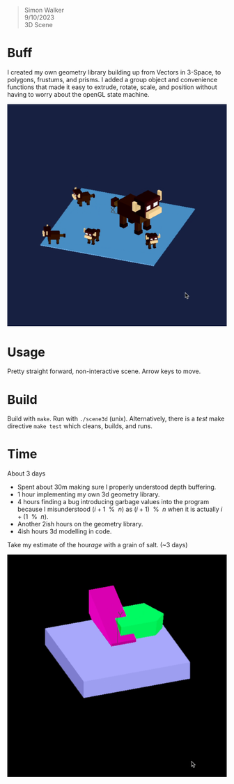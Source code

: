 > Simon Walker  
> 9/10/2023  
> 3D Scene  

# Buff

I created my own geometry library building up from Vectors in 3-Space, to polygons,
frustums, and prisms. I added a group object and convenience functions that made
it easy to extrude, rotate, scale, and position without having to worry about
the openGL state machine.

![](./buff.gif)

# Usage

Pretty straight forward, non-interactive scene. Arrow keys
to move.

# Build

Build with `make`. Run with `./scene3d` (unix).
Alternatively, there is a *test* make directive `make test` which cleans, builds, and runs.

# Time

About 3 days
- Spent about 30m making sure I properly understood depth buffering.
- 1 hour implementing my own 3d geometry library.
- 4 hours finding a bug introducing garbage values into the program
because I misunderstood $(i + 1 ~~\%~~ n)$ as $(i + 1) ~~\%~~ n$ when
it is actually $i + (1 ~~\%~~ n)$.
- Another 2ish hours on the geometry library.
- 4ish hours 3d modelling in code.

Take my estimate of the hour*age* with a grain of salt. (~3 days)

![](./solids.gif)